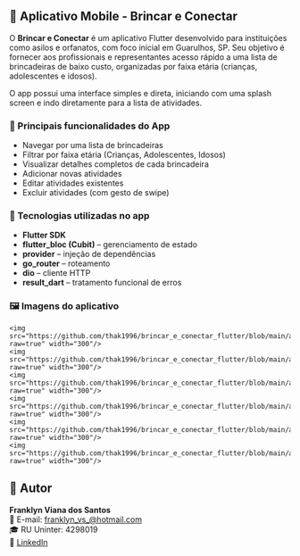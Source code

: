 ## 📱 Aplicativo Mobile - Brincar e Conectar

O **Brincar e Conectar** é um aplicativo Flutter desenvolvido para instituições como asilos e orfanatos, com foco inicial em Guarulhos, SP. Seu objetivo é fornecer aos profissionais e representantes acesso rápido a uma lista de brincadeiras de baixo custo, organizadas por faixa etária (crianças, adolescentes e idosos).

O app possui uma interface simples e direta, iniciando com uma splash screen e indo diretamente para a lista de atividades.

### 🔑 Principais funcionalidades do App

- Navegar por uma lista de brincadeiras
- Filtrar por faixa etária (Crianças, Adolescentes, Idosos)
- Visualizar detalhes completos de cada brincadeira
- Adicionar novas atividades
- Editar atividades existentes
- Excluir atividades (com gesto de swipe)

### 🧰 Tecnologias utilizadas no app

- **Flutter SDK**
- **flutter_bloc (Cubit)** – gerenciamento de estado
- **provider** – injeção de dependências
- **go_router** – roteamento
- **dio** – cliente HTTP
- **result_dart** – tratamento funcional de erros

### 🖼️ Imagens do aplicativo

```
<img src="https://github.com/thak1996/brincar_e_conectar_flutter/blob/main/assets/readme/splash.jpeg?raw=true" width="300"/>
<img src="https://github.com/thak1996/brincar_e_conectar_flutter/blob/main/assets/readme/home.png?raw=true" width="300"/>
<img src="https://github.com/thak1996/brincar_e_conectar_flutter/blob/main/assets/readme/homedel.png?raw=true" width="300"/>
<img src="https://github.com/thak1996/brincar_e_conectar_flutter/blob/main/assets/readme/homeedit.png?raw=true" width="300"/>
<img src="https://github.com/thak1996/brincar_e_conectar_flutter/blob/main/assets/readme/homeconfirdel.png?raw=true" width="300"/>
<img src="https://github.com/thak1996/brincar_e_conectar_flutter/blob/main/assets/readme/homefilter.png?raw=true" width="300"/>
```

## 👤 Autor

**Franklyn Viana dos Santos**  
📧 E-mail: franklyn_vs_@hotmail.com  
🎓 RU Uninter: 4298019  
🔗 [LinkedIn](https://www.linkedin.com/in/franklyn-v-santos/)
